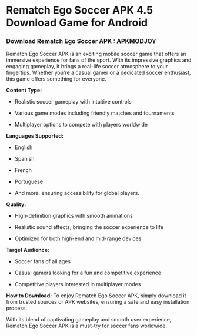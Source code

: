 ﻿# Rematch Ego Soccer APK 4.5 Download Game for Android
### Download Rematch Ego Soccer APK : [APKMODJOY](https://byvn.net/2nBt)
Rematch Ego Soccer APK is an exciting mobile soccer game that offers an immersive experience for fans of the sport. With its impressive graphics and engaging gameplay, it brings a real-life soccer atmosphere to your fingertips. Whether you're a casual gamer or a dedicated soccer enthusiast, this game offers something for everyone.

**Content Type:**

-   Realistic soccer gameplay with intuitive controls
    
-   Various game modes including friendly matches and tournaments
    
-   Multiplayer options to compete with players worldwide
    

**Languages Supported:**

-   English
    
-   Spanish
    
-   French
    
-   Portuguese
    
-   And more, ensuring accessibility for global players.
    

**Quality:**

-   High-definition graphics with smooth animations
    
-   Realistic sound effects, bringing the soccer experience to life
    
-   Optimized for both high-end and mid-range devices
    

**Target Audience:**

-   Soccer fans of all ages
    
-   Casual gamers looking for a fun and competitive experience
    
-   Competitive players interested in multiplayer modes
    

**How to Download:** To enjoy Rematch Ego Soccer APK, simply download it from trusted sources or APK websites, ensuring a safe and easy installation process.

With its blend of captivating gameplay and smooth user experience, Rematch Ego Soccer APK is a must-try for soccer fans worldwide.
